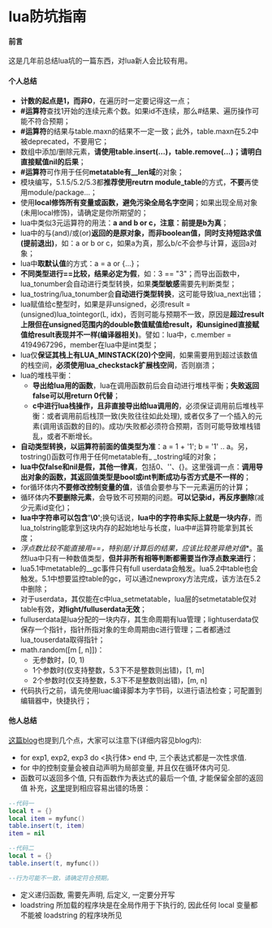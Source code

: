# lua防坑指南


#### 前言
这是几年前总结lua坑的一篇东西，对lua新人会比较有用。

#### 个人总结
- **计数的起点是1，而非0**，在遍历时一定要记得这一点；
- **#运算符**查找1开始的连续元素个数。如果id不连续，那么#结果、遍历操作可能不符合预期；
- **#运算符**的结果与table.maxn的结果不一定一致；此外，table.maxn在5.2中被deprecated，不要用它；
- 数组中添加/删除元素，**请使用table.insert(...)，table.remove(...)；请明白直接赋值nil的后果**；
- **#运算符**可作用于任何**metatable有__len域**的对象；
- 模块编写，5.1.5/5.2/5.3都**推荐使用reutrn module_table**的方式，**不要**再使用module/package...；
- 使用**local修饰所有变量或函数，避免污染全局名字空间**；如果出现全局对象(未用local修饰)，请确定是你所期望的；
- lua中类似3元运算符的用法：**a and b or c，注意：前提是b为真**；
- lua中的与(and)/或(or)**返回的是原对象，而非boolean值，同时支持短路求值(提前退出)**，如：a or b or c，如果a为真，那么b/c不会参与计算，返回a对象；
- lua中**取默认值**的方式：a = a or {...}；
- **不同类型进行==比较，结果必定为假**，如：3 == "3"；而导出函数中，lua_tonumber会自动进行类型转换，如果**类型敏感**需要先判断类型；
- lua_tostring/lua_tonumber会**自动进行类型转换**，这可能导致lua_next出错；
- lua赋值给c整型时，如果是非unsigned，必须result = (unsigned)lua_tointegor(L, idx)，否则可能与预期不一致，原因是**超过result上限但在unsigned范围内的double数值赋值给result，和unsigined直接赋值给result表现并不一样(编译器相关)**。譬如：lua中，c.member = 4194967296，member在lua中是int类型；
- lua仅**保证其栈上有LUA_MINSTACK(20)个空间**，如果需要用到超过该数值的栈空间，**必须使用lua_checkstack扩展栈空间**，否则崩溃；
- lua的堆栈平衡：
   - **导出给lua用的函数**，lua在调用函数前后会自动进行堆栈平衡；**失败返回false可以用return 0代替**；
   - **c中进行lua栈操作，且非直接导出给lua调用的**，必须保证调用前后堆栈平衡：或者调用前后栈顶一致(失败往往如此处理), 或者仅多了一个插入的元素(调用该函数的目的)。成功/失败都必须符合预期，否则可能导致堆栈错乱，或者不断增长。
- **自动类型转换，以运算符前面的值类型为准**：a = 1 + '1'; b = '1' .. a。另，tostring()函数可作用于任何metatable有_ _tostring域的对象；
- **lua中仅false和nil是假，其他一律真**，包括0、''、{}。这里强调一点：**调用导出对象的函数，其返回值类型是bool或int判断成功与否方式是不一样的**；
- for循环体内**不要修改控制变量的值**，该值会要参与下一元素遍历的计算；
- 循环体内**不要删除元素**，会导致不可预期的问题。**可以记录id，再反序删除**(减少元素id变化)；
- **lua中字符串可以包含'\0'**;换句话说，**lua中的字符串实际上就是一块内存**，而lua_tolstring能拿到这块内存的起始地址与长度，lua中#运算符能拿到其长度；
- **浮点数比较不能直接用==，特别是*/计算后的结果，应该比较差异绝对值**。虽然lua中只有一种数值类型，**但并非所有相等判断都需要当作浮点数来进行**；
- lua5.1中metatable的__gc事件只有full userdata会触发。lua5.2中table也会触发。5.1中想要监控table的gc，可以通过newproxy方法完成，该方法在5.2中删除；
- 对于userdata，其仅能在c中lua_setmetatable，lua层的setmetatable仅对table有效，**对light/fulluserdata无效**；
- fulluserdata是lua分配的一块内存，其生命周期有lua管理；lightuserdata仅保存一个指针，指针所指对象的生命周期由c进行管理；二者都通过lua_touserdata取得指针；
- math.random([m [, n]])：
   - 无参数时，[0, 1)
   - 1个参数时(仅支持整数，5.3下不是整数则出错)，[1, m]
   - 2个参数时(仅支持整数，5.3下不是整数则出错)，[m, n]
- 代码执行之前，请先使用luac编译脚本为字节码，以进行语法检查；可配置到编辑器中，快捷执行；

#### 他人总结
[这篇blog](http://www.cnblogs.com/walfud/articles/2594700.html)也提到几个点，大家可以注意下(详细内容见blog内):
- for exp1, exp2, exp3 do <执行体> end 中, 三个表达式都是一次性求值.
- for 中的控制变量会被自动声明为局部变量, 并且仅在循环体内可见.
- 函数可以返回多个值, 只有函数作为表达式的最后一个值, 才能保留全部的返回值
补充，[这里](http://lilydjwg.is-programmer.com/2013/1/4/multiple-return-value-another-caveat-in-lua.36934.html)提到相应容易出错的场景：
```lua
--代码一
local t = {}
local item = myfunc()
table.insert(t, item)
item = nil

--代码二
local t = {}
table.insert(t, myfunc())

--行为可能不一致，请确定符合预期。
```

- 定义递归函数, 需要先声明, 后定义, 一定要分开写
- loadstring 所加载的程序块是在全局作用于下执行的, 因此任何 local 变量都不能被 loadstring 的程序块所见

